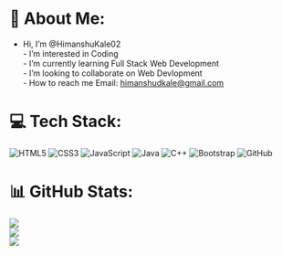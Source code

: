 # 💫 About Me:
- Hi, I’m @HimanshuKale02<br>- I’m interested in Coding<br>- I’m currently learning Full Stack Web Development<br>- I’m looking to collaborate on Web Devlopment<br>- How to reach me Email: himanshudkale@gmail.com

# 💻 Tech Stack:
![HTML5](https://img.shields.io/badge/html5-%23E34F26.svg?style=for-the-badge&logo=html5&logoColor=white) ![CSS3](https://img.shields.io/badge/css3-%231572B6.svg?style=for-the-badge&logo=css3&logoColor=white) ![JavaScript](https://img.shields.io/badge/javascript-%23323330.svg?style=for-the-badge&logo=javascript&logoColor=%23F7DF1E) ![Java](https://img.shields.io/badge/java-%23ED8B00.svg?style=for-the-badge&logo=openjdk&logoColor=white) ![C++](https://img.shields.io/badge/c++-%2300599C.svg?style=for-the-badge&logo=c%2B%2B&logoColor=white) ![Bootstrap](https://img.shields.io/badge/bootstrap-%238511FA.svg?style=for-the-badge&logo=bootstrap&logoColor=white) ![GitHub](https://img.shields.io/badge/github-%23121011.svg?style=for-the-badge&logo=github&logoColor=white)
# 📊 GitHub Stats:
![](https://github-readme-stats.vercel.app/api?username=himanshukale02&theme=gotham&hide_border=true&include_all_commits=true&count_private=false)<br/>
![](https://github-readme-streak-stats.herokuapp.com/?user=himanshukale02&theme=gotham&hide_border=true)<br/>
![](https://github-readme-stats.vercel.app/api/top-langs/?username=himanshukale02&theme=gotham&hide_border=true&include_all_commits=true&count_private=false&layout=compact)

<!-- Proudly created with GPRM ( https://gprm.itsvg.in ) -->
